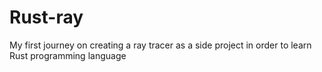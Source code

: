 # Rust-ray

My first journey on creating a ray tracer as a side project in order to learn Rust programming language